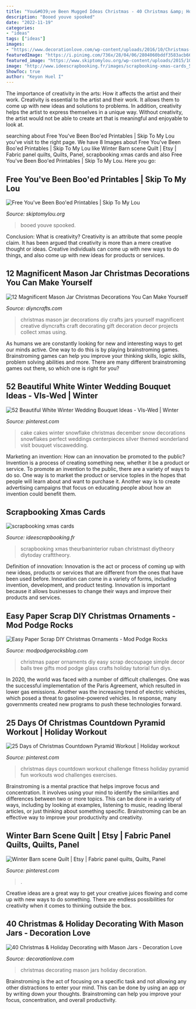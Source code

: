 ```yaml
---
title: "You&#039;ve Been Mugged Ideas Christmas - 40 Christmas &amp; Holiday Decorating With Mason Jars"
description: "Booed youve spooked"
date: "2022-11-19"
categories:
- "ideas"
tags: ["ideas"]
images:
- "https://www.decorationlove.com/wp-content/uploads/2016/10/Christmas-Decorating-with-Mason-Jars.jpg"
featuredImage: "https://i.pinimg.com/736x/28/04/06/2804060bddf3583acb66335cb364c010---days-of-christmas-countdown-to-christmas.jpg"
featured_image: "https://www.skiptomylou.org/wp-content/uploads/2015/10/youve-been-booed-printables-collage-1.jpg"
image: "http://www.ideescrapbooking.fr/images/scrapbooking-xmas-cards_5.jpg"
ShowToc: true
author: "Keyon Huel I"
---
```



The importance of creativity in the arts: How it affects the artist and their work.
Creativity is essential to the artist and their work. It allows them to come up with new ideas and solutions to problems. In addition, creativity helps the artist to express themselves in a unique way. Without creativity, the artist would not be able to create art that is meaningful and enjoyable to look at.

	

		
searching about Free You&#039;ve Been Boo&#039;ed Printables | Skip To My Lou you've visit to the right page. We have 8 Images about Free You&#039;ve Been Boo&#039;ed Printables | Skip To My Lou like Winter Barn scene Quilt | Etsy | Fabric panel quilts, Quilts, Panel, scrapbooking xmas cards and also Free You&#039;ve Been Boo&#039;ed Printables | Skip To My Lou. Here you go:
		
    
## Free You&#039;ve Been Boo&#039;ed Printables | Skip To My Lou

<img loading=lazy src="https://www.skiptomylou.org/wp-content/uploads/2015/10/youve-been-booed-printables-collage-1.jpg" onerror="this.onerror=null;this.src='https://tse1.mm.bing.net/th?id=OIP.QQXJUeqzSiT-o5iMW9VVqQHaHa&amp;pid=15.1';" alt="Free You&#039;ve Been Boo&#039;ed Printables | Skip To My Lou">

_Source: skiptomylou.org_

>booed youve spooked. 

	

Conclusion: What is creativity?
Creativity is an attribute that some people claim. It has been argued that creativity is more than a mere creative thought or ideas. Creative individuals can come up with new ways to do things, and also come up with new ideas for products or services.

    
## 12 Magnificent Mason Jar Christmas Decorations You Can Make Yourself

<img loading=lazy src="http://www.diyncrafts.com/wp-content/uploads/2014/12/diy-mason-jar-christmas-decorations.jpg" onerror="this.onerror=null;this.src='https://tse3.mm.bing.net/th?id=OIP.QI_buo6Tvm_ZZe9TgOga8wHaNg&amp;pid=15.1';" alt="12 Magnificent Mason Jar Christmas Decorations You Can Make Yourself">

_Source: diyncrafts.com_

>christmas mason jar decorations diy crafts jars yourself magnificent creative diyncrafts craft decorating gift decoration decor projects collect xmas using. 

	

As humans we are constantly looking for new and interesting ways to get our minds active. One way to do this is by playing brainstroming games. Brainstroming games can help you improve your thinking skills, logic skills, problem solving abilities and more. There are many different brainstroming games out there, so which one is right for you?

    
## 52 Beautiful White Winter Wedding Bouquet Ideas - VIs-Wed | Winter

<img loading=lazy src="https://i.pinimg.com/originals/55/c1/f7/55c1f7993e232173cdcbd5d6ea3d25c5.jpg" onerror="this.onerror=null;this.src='https://tse3.mm.bing.net/th?id=OIP.bL1El9rgp2QWd4xii49_kAHaLF&amp;pid=15.1';" alt="52 Beautiful White Winter Wedding Bouquet Ideas - VIs-Wed | Winter">

_Source: pinterest.com_

>cake cakes winter snowflake christmas december snow decorations snowflakes perfect weddings centerpieces silver themed wonderland visit bouquet viscawedding. 

	

Marketing an invention: How can an innovation be promoted to the public?
Invention is a process of creating something new, whether it be a product or service. To promote an invention to the public, there are a variety of ways to do so. One way is to market the product or service toples in the hopes that people will learn about and want to purchase it. Another way is to create advertising campaigns that focus on educating people about how an invention could benefit them.

    
## Scrapbooking Xmas Cards

<img loading=lazy src="http://www.ideescrapbooking.fr/images/scrapbooking-xmas-cards_5.jpg" onerror="this.onerror=null;this.src='https://tse1.mm.bing.net/th?id=OIP.3cEkK3l2i2eDUuy5SjhDcAHaJR&amp;pid=15.1';" alt="scrapbooking xmas cards">

_Source: ideescrapbooking.fr_

>scrapbooking xmas theurbaninterior ruban christmast diytheory diytoday crafttheory. 

	

Definition of innovation:
Innovation is the act or process of coming up with new ideas, products or services that are different from the ones that have been used before. Innovation can come in a variety of forms, including invention, development, and product testing. Innovation is important because it allows businesses to change their ways and improve their products and services.

    
## Easy Paper Scrap DIY Christmas Ornaments - Mod Podge Rocks

<img loading=lazy src="https://modpodgerocksblog.com/wp-content/uploads/2015/11/Easy-paper-scrap-DIY-Christmas-ornaments.jpg" onerror="this.onerror=null;this.src='https://tse3.mm.bing.net/th?id=OIP.QLq1EYYJSGiAFb-j6LQmlAHaKf&amp;pid=15.1';" alt="Easy Paper Scrap DIY Christmas Ornaments - Mod Podge Rocks">

_Source: modpodgerocksblog.com_

>christmas paper ornaments diy easy scrap decoupage simple decor balls tree gifts mod podge glass crafts holiday tutorial fun diys. 

	

In 2020, the world was faced with a number of difficult challenges. One was the successful implementation of the Paris Agreement, which resulted in lower gas emissions. Another was the increasing trend of electric vehicles, which posed a threat to gasoline-powered vehicles. In response, many governments created new programs to push these technologies forward. 

    
## 25 Days Of Christmas Countdown Pyramid Workout | Holiday Workout

<img loading=lazy src="https://i.pinimg.com/736x/28/04/06/2804060bddf3583acb66335cb364c010---days-of-christmas-countdown-to-christmas.jpg" onerror="this.onerror=null;this.src='https://tse3.mm.bing.net/th?id=OIP.RTgVzwF-14ngLEfRG1zWYgHaJ4&amp;pid=15.1';" alt="25 Days of Christmas Countdown Pyramid Workout | Holiday workout">

_Source: pinterest.com_

>christmas days countdown workout challenge fitness holiday pyramid fun workouts wod challenges exercises. 

	

Brainstroming is a mental practice that helps improve focus and concentration. It involves using your mind to identify the similarities and differences between two or more topics. This can be done in a variety of ways, including by looking at examples, listening to music, reading liberal articles, or just thinking about something specific. Brainstroming can be an effective way to improve your productivity and creativity.

    
## Winter Barn Scene Quilt | Etsy | Fabric Panel Quilts, Quilts, Panel

<img loading=lazy src="https://i.pinimg.com/736x/6a/9c/3e/6a9c3ef5be53fd43ec332f5e1977522f.jpg" onerror="this.onerror=null;this.src='https://tse3.mm.bing.net/th?id=OIP.CFQcRqKGA7sRZZ8gYCKilwHaKZ&amp;pid=15.1';" alt="Winter Barn scene Quilt | Etsy | Fabric panel quilts, Quilts, Panel">

_Source: pinterest.com_

>. 

	

Creative ideas are a great way to get your creative juices flowing and come up with new ways to do something. There are endless possibilities for creativity when it comes to thinking outside the box.

    
## 40 Christmas &amp; Holiday Decorating With Mason Jars - Decoration Love

<img loading=lazy src="https://www.decorationlove.com/wp-content/uploads/2016/10/Christmas-Decorating-with-Mason-Jars.jpg" onerror="this.onerror=null;this.src='https://tse3.mm.bing.net/th?id=OIP.oya5WXtClNhwpnees5QbTgHaK_&amp;pid=15.1';" alt="40 Christmas &amp; Holiday Decorating with Mason Jars - Decoration Love">

_Source: decorationlove.com_

>christmas decorating mason jars holiday decoration. 

	

Brainstroming is the act of focusing on a specific task and not allowing any other distractions to enter your mind. This can be done by using an app or by writing down your thoughts. Brainstroming can help you improve your focus, concentration, and overall productivity.


